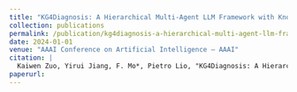 ```yaml
---
title: "KG4Diagnosis: A Hierarchical Multi-Agent LLM Framework with Knowledge Graph Enhancement for Medical Diagnosis"
collection: publications
permalink: /publication/kg4diagnosis-a-hierarchical-multi-agent-llm-framework-with-knowledge-graph-enhan
date: 2024-01-01
venue: "AAAI Conference on Artificial Intelligence – AAAI"
citation: |
  Kaiwen Zuo, Yirui Jiang, F. Mo*, Pietro Lio, "KG4Diagnosis: A Hierarchical Multi-Agent LLM Framework with Knowledge Graph Enhancement for Medical Diagnosis", AAAI Conference on Artificial Intelligence – AAAI.
paperurl:
---
```


